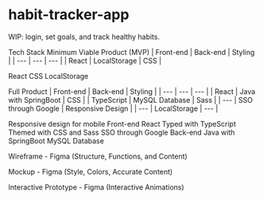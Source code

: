 # habit-tracker-app

WIP: login, set goals, and track healthy habits.

Tech Stack
Minimum Viable Product (MVP)
| Front-end | Back-end | Styling |
| --- | --- | --- |
| React | LocalStorage | CSS |

React 
CSS
LocalStorage

Full Product
| Front-end | Back-end | Styling |
| --- | --- | --- |
| React | Java with SpringBoot | CSS |
| TypeScript | MySQL Database | Sass |
| --- | SSO through Google | Responsive Design |
| --- | LocalStorage | --- |

Responsive design for mobile
Front-end React
Typed with TypeScript
Themed with CSS and Sass
SSO through Google
Back-end Java with SpringBoot 
MySQL Database

Wireframe - Figma (Structure, Functions, and Content)

Mockup - Figma (Style, Colors, Accurate Content)

Interactive Prototype - Figma (Interactive Animations)
